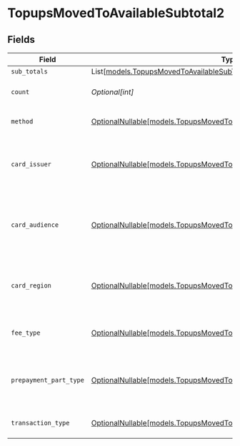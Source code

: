 # TopupsMovedToAvailableSubtotal2


## Fields

| Field                                                                                                                                        | Type                                                                                                                                         | Required                                                                                                                                     | Description                                                                                                                                  | Example                                                                                                                                      |
| -------------------------------------------------------------------------------------------------------------------------------------------- | -------------------------------------------------------------------------------------------------------------------------------------------- | -------------------------------------------------------------------------------------------------------------------------------------------- | -------------------------------------------------------------------------------------------------------------------------------------------- | -------------------------------------------------------------------------------------------------------------------------------------------- |
| `sub_totals`                                                                                                                                 | List[[models.TopupsMovedToAvailableSubTotal1](../models/topupsmovedtoavailablesubtotal1.md)]                                                 | :heavy_minus_sign:                                                                                                                           | N/A                                                                                                                                          |                                                                                                                                              |
| `count`                                                                                                                                      | *Optional[int]*                                                                                                                              | :heavy_minus_sign:                                                                                                                           | Number of transactions of this type                                                                                                          | 50                                                                                                                                           |
| `method`                                                                                                                                     | [OptionalNullable[models.TopupsMovedToAvailableSubtotalMethod2]](../models/topupsmovedtoavailablesubtotalmethod2.md)                         | :heavy_minus_sign:                                                                                                                           | Payment type of the transactions                                                                                                             | creditcard                                                                                                                                   |
| `card_issuer`                                                                                                                                | [OptionalNullable[models.TopupsMovedToAvailableSubtotalCardIssuer2]](../models/topupsmovedtoavailablesubtotalcardissuer2.md)                 | :heavy_minus_sign:                                                                                                                           | In case of payments transactions with card, the card issuer will be available                                                                | amex                                                                                                                                         |
| `card_audience`                                                                                                                              | [OptionalNullable[models.TopupsMovedToAvailableSubtotalCardAudience2]](../models/topupsmovedtoavailablesubtotalcardaudience2.md)             | :heavy_minus_sign:                                                                                                                           | In case of payments trnsactions with card, the card audience will be available.                                                              | other                                                                                                                                        |
| `card_region`                                                                                                                                | [OptionalNullable[models.TopupsMovedToAvailableSubtotalCardRegion2]](../models/topupsmovedtoavailablesubtotalcardregion2.md)                 | :heavy_minus_sign:                                                                                                                           | In case of payments transactions with card, the card region will be available.                                                               | domestic                                                                                                                                     |
| `fee_type`                                                                                                                                   | [OptionalNullable[models.TopupsMovedToAvailableSubtotalFeeType2]](../models/topupsmovedtoavailablesubtotalfeetype2.md)                       | :heavy_minus_sign:                                                                                                                           | Present when the transaction represents a fee.                                                                                               | payment-fee                                                                                                                                  |
| `prepayment_part_type`                                                                                                                       | [OptionalNullable[models.TopupsMovedToAvailableSubtotalPrepaymentPartType2]](../models/topupsmovedtoavailablesubtotalprepaymentparttype2.md) | :heavy_minus_sign:                                                                                                                           | Prepayment part: fee itself, reimbursement, discount, VAT or rounding compensation.                                                          | fee                                                                                                                                          |
| `transaction_type`                                                                                                                           | [OptionalNullable[models.TopupsMovedToAvailableSubtotalTransactionType2]](../models/topupsmovedtoavailablesubtotaltransactiontype2.md)       | :heavy_minus_sign:                                                                                                                           | Represents the transaction type                                                                                                              | payment                                                                                                                                      |